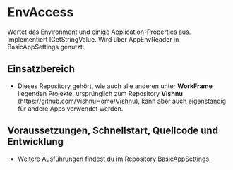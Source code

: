 # EnvAccess
Wertet das Environment und einige Application-Properties aus. Implementiert IGetStringValue.
Wird über AppEnvReader in BasicAppSettings genutzt.

## Einsatzbereich

  - Dieses Repository gehört, wie auch alle anderen unter **WorkFrame** liegenden Projekte, ursprünglich zum
   Repository **Vishnu** (https://github.com/VishnuHome/Vishnu), kann aber auch eigenständig für andere Apps verwendet werden.

## Voraussetzungen, Schnellstart, Quellcode und Entwicklung

  - Weitere Ausführungen findest du im Repository [BasicAppSettings](https://github.com/WorkFrame/BasicAppSettings).
